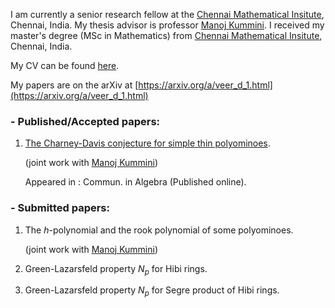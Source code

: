 I am currently a senior research fellow at the [Chennai Mathematical Insitute](https://www.cmi.ac.in), Chennai, India.
My thesis advisor is professor [Manoj Kummini](https://www.cmi.ac.in/people/fac-profile.php?id=mkummini).
I received my master's degree (MSc in Mathematics) from [Chennai Mathematical Insitute](https://www.cmi.ac.in), Chennai, India.

My CV can be found [here](../CV.pdf).

My papers are on the arXiv at [https://arxiv.org/a/veer_d_1.html](https://arxiv.org/a/veer_d_1.html)

### - Published/Accepted papers:

1. [The Charney-Davis conjecture for simple thin polyominoes](https://www.tandfonline.com/doi/full/10.1080/00927872.2022.2140347).

    (joint work with [Manoj Kummini](https://www.cmi.ac.in/people/fac-profile.php?id=mkummini))

    Appeared in : Commun. in Algebra (Published online).

### - Submitted papers:

1. The $h$-polynomial and the rook polynomial of some polyominoes.

    (joint work with [Manoj Kummini](https://www.cmi.ac.in/people/fac-profile.php?id=mkummini))

2. Green-Lazarsfeld property $N_p$ for Hibi rings.

3. Green-Lazarsfeld property $N_p$ for Segre product of Hibi rings.

